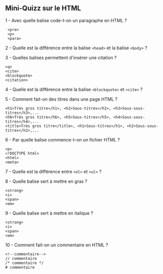 ## Mini-Quizz sur le HTML

1 - Avec quelle balise code-t-on un paragraphe en HTML ?
```
 <pre>
 <p>
 <para>
 ```

2 - Quelle est la différence entre la balise `<head>` et la balise `<body>` ?

3 - Quelles balises permettent d'insérer une citation ?
```
<q>
<cite>
<blockquote>
<citation>
```

4 - Quelle est la différence entre la balise `<blockquote>` et `<cite>` ?

5 - Comment fait-on des titres dans une page HTML ?
```
<h1>Très gros titre</h1>, <h2>Sous-titres</h2>, <h3>Sous-sous-titres</h3>,...
<h6>Très gros titre</h6>, <h5>Sous-titres</h5>, <h4>Sous-sous-titres</h4>,...
<title>Très gros titre</title>, <h1>Sous-titres</h1>, <h2>Sous-sous-titres</h2>,...
```

6 - Par quelle balise commence-t-on un fichier HTML ?
```
<p>
<!DOCTYPE html>
<html>
<meta>
```

7 - Quelle est la différence entre `<ol>` et `<ul>` ?

8 - Quelle balise sert à mettre en gras ?
```
<strong>
<i>
<span>
<em>
```

9 - Quelle balise sert à mettre en italique ?
```
<strong>
<i>
<span>
<em>
```

10 - Comment fait-on un commentaire en HTML ?
```
<!--commentaire-->
// commentaire
/* commentaire */
# commentaire
```


